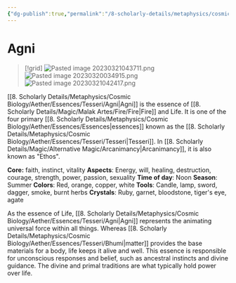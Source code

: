 ```yaml
---
{"dg-publish":true,"permalink":"/8-scholarly-details/metaphysics/cosmic-biology/aether/essences/tesseri/agni/","noteIcon":""}
---
```


# Agni

>[!grid]
>![Pasted image 20230321043711.png](/img/user/x.%20Assets/Attachments/Pasted%20image%2020230321043711.png)
>![Pasted image 20230320034915.png](/img/user/x.%20Assets/Attachments/Pasted%20image%2020230320034915.png)
>![Pasted image 20230321042417.png](/img/user/x.%20Assets/Attachments/Pasted%20image%2020230321042417.png)

[[8. Scholarly Details/Metaphysics/Cosmic Biology/Aether/Essences/Tesseri/Agni\|Agni]] is the essence of [[8. Scholarly Details/Magic/Malak Artes/Fire/Fire\|Fire]] and Life. It is one of the four primary [[8. Scholarly Details/Metaphysics/Cosmic Biology/Aether/Essences/Essences\|essences]] known as the [[8. Scholarly Details/Metaphysics/Cosmic Biology/Aether/Essences/Tesseri/Tesseri\|Tesseri]]. In [[8. Scholarly Details/Magic/Alternative Magic/Arcanimancy\|Arcanimancy]], it is also known as "Ethos".

**Core:**  faith, instinct, vitality 
**Aspects**: Energy, will, healing, destruction, courage, strength, power, passion, sexuality
**Time of day**: Noon
**Season**: Summer
**Colors**: Red, orange, copper, white 
**Tools**: Candle, lamp, sword, dagger, smoke, burnt herbs
**Crystals**: Ruby, garnet, bloodstone, tiger's eye, agate 

As the essence of Life, [[8. Scholarly Details/Metaphysics/Cosmic Biology/Aether/Essences/Tesseri/Agni\|Agni]] represents the animating universal force within all things. Whereas [[8. Scholarly Details/Metaphysics/Cosmic Biology/Aether/Essences/Tesseri/Bhumi\|matter]] provides the base materials for a body, life keeps it alive and well. This essence is responsible for unconscious responses and belief, such as ancestral instincts and divine guidance. The divine and primal traditions are what typically hold power over life. 



